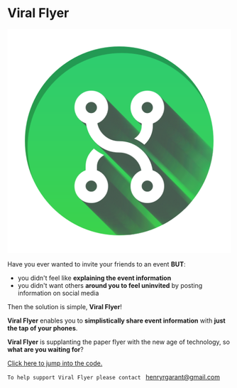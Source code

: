 # Viral Flyer 
![Viral Flyer](https://github.com/Henri93/Viral-Flyer/blob/development/app/src/main/res/drawable-xhdpi/logo_96.png?raw=true)

Have you ever wanted to invite your friends to an event **BUT**:
- you didn't feel like **explaining the event information**
- you didn't want others **around you to feel uninvited** by posting information on social media

Then the solution is simple, **Viral Flyer**!

**Viral Flyer** enables you to **simplistically share event information** with **just the tap of your phones**.

**Viral Flyer** is supplanting the paper flyer with the new age of technology, so **what are you waiting for**?

[Click here to jump into the code.](https://github.com/Henri93/Viral-Flyer/tree/development/app/src/main/java/viralflyer/henrygarant/com/viralflyer)

`To help support Viral Flyer please contact ` henryrgarant@gmail.com
